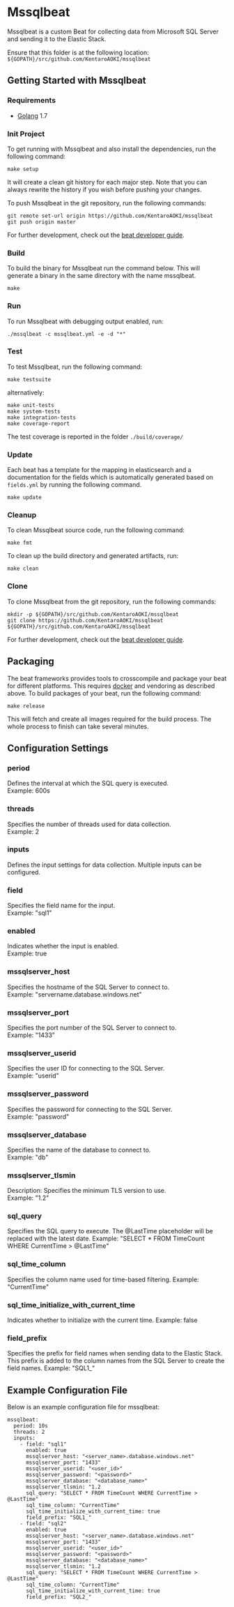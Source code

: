 # Mssqlbeat

Mssqlbeat is a custom Beat for collecting data from Microsoft SQL Server and sending it to the Elastic Stack. 

Ensure that this folder is at the following location:
`${GOPATH}/src/github.com/KentaroAOKI/mssqlbeat`

## Getting Started with Mssqlbeat

### Requirements

* [Golang](https://golang.org/dl/) 1.7

### Init Project
To get running with Mssqlbeat and also install the
dependencies, run the following command:

```
make setup
```

It will create a clean git history for each major step. Note that you can always rewrite the history if you wish before pushing your changes.

To push Mssqlbeat in the git repository, run the following commands:

```
git remote set-url origin https://github.com/KentaroAOKI/mssqlbeat
git push origin master
```

For further development, check out the [beat developer guide](https://www.elastic.co/guide/en/beats/libbeat/current/new-beat.html).

### Build

To build the binary for Mssqlbeat run the command below. This will generate a binary
in the same directory with the name mssqlbeat.

```
make
```


### Run

To run Mssqlbeat with debugging output enabled, run:

```
./mssqlbeat -c mssqlbeat.yml -e -d "*"
```


### Test

To test Mssqlbeat, run the following command:

```
make testsuite
```

alternatively:
```
make unit-tests
make system-tests
make integration-tests
make coverage-report
```

The test coverage is reported in the folder `./build/coverage/`

### Update

Each beat has a template for the mapping in elasticsearch and a documentation for the fields
which is automatically generated based on `fields.yml` by running the following command.

```
make update
```


### Cleanup

To clean  Mssqlbeat source code, run the following command:

```
make fmt
```

To clean up the build directory and generated artifacts, run:

```
make clean
```


### Clone

To clone Mssqlbeat from the git repository, run the following commands:

```
mkdir -p ${GOPATH}/src/github.com/KentaroAOKI/mssqlbeat
git clone https://github.com/KentaroAOKI/mssqlbeat ${GOPATH}/src/github.com/KentaroAOKI/mssqlbeat
```


For further development, check out the [beat developer guide](https://www.elastic.co/guide/en/beats/libbeat/current/new-beat.html).


## Packaging

The beat frameworks provides tools to crosscompile and package your beat for different platforms. This requires [docker](https://www.docker.com/) and vendoring as described above. To build packages of your beat, run the following command:

```
make release
```

This will fetch and create all images required for the build process. The whole process to finish can take several minutes.

## Configuration Settings
### period
Defines the interval at which the SQL query is executed.  
Example: 600s

### threads
Specifies the number of threads used for data collection.  
Example: 2

### inputs
Defines the input settings for data collection. Multiple inputs can be configured.

### field
Specifies the field name for the input.  
Example: "sql1"

### enabled
Indicates whether the input is enabled.  
Example: true

### mssqlserver_host
Specifies the hostname of the SQL Server to connect to.  
Example: "servername.database.windows.net"

### mssqlserver_port
Specifies the port number of the SQL Server to connect to.  
Example: "1433"

### mssqlserver_userid
Specifies the user ID for connecting to the SQL Server.  
Example: "userid"

### mssqlserver_password
Specifies the password for connecting to the SQL Server.  
Example: "password"

### mssqlserver_database
Specifies the name of the database to connect to.  
Example: "db"

### mssqlserver_tlsmin
Description: Specifies the minimum TLS version to use.  
Example: "1.2"

### sql_query
Specifies the SQL query to execute. The @LastTime placeholder will be replaced with the latest date.
Example: "SELECT * FROM TimeCount WHERE CurrentTime > @LastTime"

### sql_time_column
Specifies the column name used for time-based filtering.
Example: "CurrentTime"

### sql_time_initialize_with_current_time
Indicates whether to initialize with the current time.
Example: false

### field_prefix
Specifies the prefix for field names when sending data to the Elastic Stack. This prefix is added to the column names from the SQL Server to create the field names.
Example: "SQL1_"

## Example Configuration File

Below is an example configuration file for mssqlbeat:

```
mssqlbeat:
  period: 10s
  threads: 2
  inputs:
    - field: "sql1"
      enabled: true
      mssqlserver_host: "<server_name>.database.windows.net"
      mssqlserver_port: "1433"
      mssqlserver_userid: "<user_id>"
      mssqlserver_password: "<password>"
      mssqlserver_database: "<database_name>"
      mssqlserver_tlsmin: "1.2
      sql_query: "SELECT * FROM TimeCount WHERE CurrentTime > @LastTime"
      sql_time_column: "CurrentTime"
      sql_time_initialize_with_current_time: true 
      field_prefix: "SQL1_"
    - field: "sql2"
      enabled: true
      mssqlserver_host: "<server_name>.database.windows.net"
      mssqlserver_port: "1433"
      mssqlserver_userid: "<user_id>"
      mssqlserver_password: "<password>"
      mssqlserver_database: "<database_name>"
      mssqlserver_tlsmin: "1.2
      sql_query: "SELECT * FROM TimeCount WHERE CurrentTime > @LastTime"
      sql_time_column: "CurrentTime"
      sql_time_initialize_with_current_time: true 
      field_prefix: "SQL2_"
```
